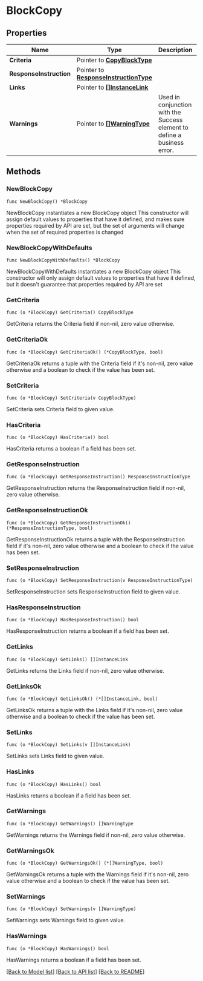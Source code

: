 # BlockCopy

## Properties

Name | Type | Description | Notes
------------ | ------------- | ------------- | -------------
**Criteria** | Pointer to [**CopyBlockType**](CopyBlockType.md) |  | [optional] 
**ResponseInstruction** | Pointer to [**ResponseInstructionType**](ResponseInstructionType.md) |  | [optional] 
**Links** | Pointer to [**[]InstanceLink**](InstanceLink.md) |  | [optional] 
**Warnings** | Pointer to [**[]WarningType**](WarningType.md) | Used in conjunction with the Success element to define a business error. | [optional] 

## Methods

### NewBlockCopy

`func NewBlockCopy() *BlockCopy`

NewBlockCopy instantiates a new BlockCopy object
This constructor will assign default values to properties that have it defined,
and makes sure properties required by API are set, but the set of arguments
will change when the set of required properties is changed

### NewBlockCopyWithDefaults

`func NewBlockCopyWithDefaults() *BlockCopy`

NewBlockCopyWithDefaults instantiates a new BlockCopy object
This constructor will only assign default values to properties that have it defined,
but it doesn't guarantee that properties required by API are set

### GetCriteria

`func (o *BlockCopy) GetCriteria() CopyBlockType`

GetCriteria returns the Criteria field if non-nil, zero value otherwise.

### GetCriteriaOk

`func (o *BlockCopy) GetCriteriaOk() (*CopyBlockType, bool)`

GetCriteriaOk returns a tuple with the Criteria field if it's non-nil, zero value otherwise
and a boolean to check if the value has been set.

### SetCriteria

`func (o *BlockCopy) SetCriteria(v CopyBlockType)`

SetCriteria sets Criteria field to given value.

### HasCriteria

`func (o *BlockCopy) HasCriteria() bool`

HasCriteria returns a boolean if a field has been set.

### GetResponseInstruction

`func (o *BlockCopy) GetResponseInstruction() ResponseInstructionType`

GetResponseInstruction returns the ResponseInstruction field if non-nil, zero value otherwise.

### GetResponseInstructionOk

`func (o *BlockCopy) GetResponseInstructionOk() (*ResponseInstructionType, bool)`

GetResponseInstructionOk returns a tuple with the ResponseInstruction field if it's non-nil, zero value otherwise
and a boolean to check if the value has been set.

### SetResponseInstruction

`func (o *BlockCopy) SetResponseInstruction(v ResponseInstructionType)`

SetResponseInstruction sets ResponseInstruction field to given value.

### HasResponseInstruction

`func (o *BlockCopy) HasResponseInstruction() bool`

HasResponseInstruction returns a boolean if a field has been set.

### GetLinks

`func (o *BlockCopy) GetLinks() []InstanceLink`

GetLinks returns the Links field if non-nil, zero value otherwise.

### GetLinksOk

`func (o *BlockCopy) GetLinksOk() (*[]InstanceLink, bool)`

GetLinksOk returns a tuple with the Links field if it's non-nil, zero value otherwise
and a boolean to check if the value has been set.

### SetLinks

`func (o *BlockCopy) SetLinks(v []InstanceLink)`

SetLinks sets Links field to given value.

### HasLinks

`func (o *BlockCopy) HasLinks() bool`

HasLinks returns a boolean if a field has been set.

### GetWarnings

`func (o *BlockCopy) GetWarnings() []WarningType`

GetWarnings returns the Warnings field if non-nil, zero value otherwise.

### GetWarningsOk

`func (o *BlockCopy) GetWarningsOk() (*[]WarningType, bool)`

GetWarningsOk returns a tuple with the Warnings field if it's non-nil, zero value otherwise
and a boolean to check if the value has been set.

### SetWarnings

`func (o *BlockCopy) SetWarnings(v []WarningType)`

SetWarnings sets Warnings field to given value.

### HasWarnings

`func (o *BlockCopy) HasWarnings() bool`

HasWarnings returns a boolean if a field has been set.


[[Back to Model list]](../README.md#documentation-for-models) [[Back to API list]](../README.md#documentation-for-api-endpoints) [[Back to README]](../README.md)


